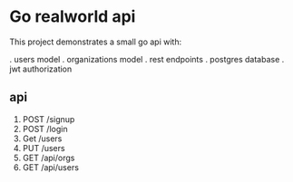 # Go realworld api

This project demonstrates a small go api with:

. users model
. organizations model
. rest endpoints
. postgres database
. jwt authorization

## api

1. POST /signup
1. POST /login
1. Get /users
1. PUT /users
1. GET /api/orgs
1. GET /api/users
